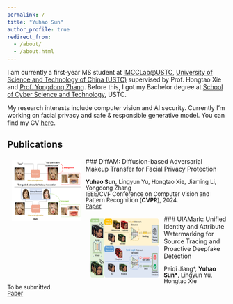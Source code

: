 ```yaml
---
permalink: /
title: "Yuhao Sun"
author_profile: true
redirect_from: 
  - /about/
  - /about.html
---
```

I am currently a first-year MS student at [IMCCLab@USTC](https://imcc.ustc.edu.cn/main.htm), [University of Science and Technology of China (USTC)](https://en.ustc.edu.cn/) supervised by Prof. Hongtao Xie and [Prof. Yongdong Zhang](https://scholar.google.com/citations?user=hxGs4ukAAAAJ). Before this, I got my Bachelor degree at [School of Cyber Science and Technology](https://cybersec.ustc.edu.cn/main.htm), USTC. 

My research interests include computer vision and AI security. Currently I’m working on facial privacy and safe & responsible generative model. You can find my CV [here](/assets/Yuhao_Sun_cv.pdf).

Publications
-----
<img style="float: left; margin:5px 10px" src="/images/diffam.jpg" width="160" height="140">
### DiffAM: Diffusion-based Adversarial Makeup Transfer for Facial Privacy Protection
<p style="line-height:1.0">
<font size="2">
<strong>Yuhao Sun</strong>, Lingyun Yu, Hongtao Xie, Jiaming Li, Yongdong Zhang<br />
IEEE/CVF Conference on Computer Vision and Pattern Recognition (<strong>CVPR</strong>), 2024. <br />
<a href="/files/diffam.pdf">Paper</a> 
<br />
</font>
</p>

<img style="float: left; margin:5px 10px" src="/images/uiamark.png" width="160" height="140">
### UIAMark: Unified Identity and Attribute Watermarking for Source Tracing and Proactive Deepfake Detection
<p style="line-height:1.0">
<font size="2">
Peiqi Jiang*, <strong>Yuhao Sun*</strong>, Lingyun Yu, Hongtao Xie<br />
To be submitted.<br />
<a href="/files/uiamark.pdf">Paper</a> 
<br />
</font>
</p>
